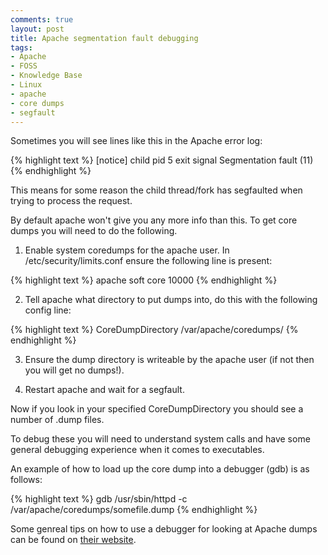 ```yaml
---
comments: true
layout: post
title: Apache segmentation fault debugging
tags:
- Apache
- FOSS
- Knowledge Base
- Linux
- apache
- core dumps
- segfault
---
```


Sometimes you will see lines like this in the Apache error log:

{% highlight text %}
[notice] child pid 5 exit signal Segmentation fault (11)
{% endhighlight %}

This means for some reason the child thread/fork has segfaulted when trying to process the request.

By default apache won't give you any more info than this. To get core dumps you will need to do the following.

1) Enable system coredumps for the apache user.
In /etc/security/limits.conf ensure the following line is present:

{% highlight text %}
apache soft core 10000
{% endhighlight %}

2) Tell apache what directory to put dumps into, do this with the following config line:

{% highlight text %}
CoreDumpDirectory /var/apache/coredumps/
{% endhighlight %}

3) Ensure the dump directory is writeable by the apache user (if not then you will get no dumps!).

4) Restart apache and wait for a segfault.

Now if you look in your specified CoreDumpDirectory you should see a number of .dump files.

To debug these you will need to understand system calls and have some general debugging experience when it comes to executables.

An example of how to load up the core dump into a debugger (gdb) is as follows:

{% highlight text %}
gdb /usr/sbin/httpd -c /var/apache/coredumps/somefile.dump
{% endhighlight %}

Some genreal tips on how to use a debugger for looking at Apache dumps can be found on [their website](http://httpd.apache.org/dev/debugging.html).
